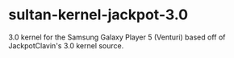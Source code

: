 sultan-kernel-jackpot-3.0
=========================

3.0 kernel for the Samsung Galaxy Player 5 (Venturi) based off of JackpotClavin's 3.0 kernel source.